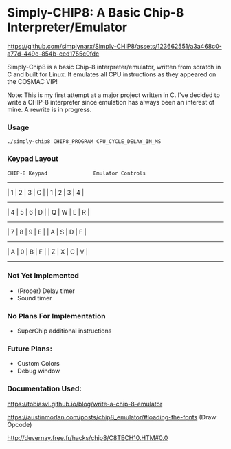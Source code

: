 # Simply-CHIP8: A Basic Chip-8 Interpreter/Emulator

https://github.com/simplynarx/Simply-CHIP8/assets/123662551/a3a468c0-a77d-449e-854b-ced1755c0fdc

Simply-Chip8 is a basic Chip-8 interpreter/emulator, written from scratch in C and built for Linux. It emulates all CPU instructions as they appeared on the COSMAC VIP!

Note: This is my first attempt at a major project written in C. I've decided to write a CHIP-8 interpreter since emulation has always been an interest of mine. A rewrite is in progress.

### Usage
```
./simply-chip8 CHIP8_PROGRAM CPU_CYCLE_DELAY_IN_MS
```

### Keypad Layout

	CHIP-8 Keypad 				Emulator Controls
-----------------       ----------------- 
| 1 | 2 | 3 | C |       | 1 | 2 | 3 | 4 |
-----------------       -----------------
| 4 | 5 | 6 | D |       | Q | W | E | R |
-----------------       -----------------
| 7 | 8 | 9 | E |       | A | S | D | F |
-----------------       -----------------
| A | 0 | B | F |       | Z | X | C | V |
-----------------       -----------------

### Not Yet Implemented
- (Proper) Delay timer
- Sound timer

### No Plans For Implementation
- SuperChip additional instructions

### Future Plans:
- Custom Colors
- Debug window

### Documentation Used:

https://tobiasvl.github.io/blog/write-a-chip-8-emulator

https://austinmorlan.com/posts/chip8_emulator/#loading-the-fonts (Draw Opcode)

http://devernay.free.fr/hacks/chip8/C8TECH10.HTM#0.0
